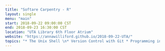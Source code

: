 ```yaml
---
title: "Softare Carpentry - R"
layout: single
menu: "main"
start: 2018-09-22 09:00:00 CST
end: 2018-09-23 16:30:00 CST
location: "UTA Library 6th Floor Atrium"
website: "https://annawilliford.github.io/2018-09-22-UTA/"
topics: "* The Unix Shell \n* Version Control with Git * Programming in R *"
---
```


